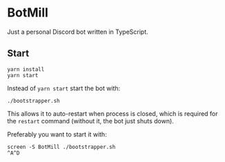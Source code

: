 # BotMill

Just a personal Discord bot written in TypeScript.

## Start

```
yarn install
yarn start
```

Instead of `yarn start` start the bot with:

```
./bootstrapper.sh
```

This allows it to auto-restart when process is closed, which is required for the `restart` command (without it, the bot just shuts down).

Preferably you want to start it with:
```
screen -S BotMill ./bootstrapper.sh
^A^D
```